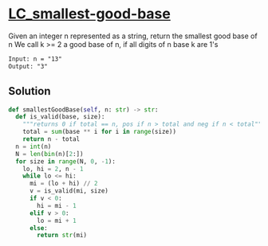 # [LC_smallest-good-base](https://leetcode.com/problems/smallest-good-base)

Given an integer n represented as a string, return the smallest good base of n
We call k >= 2 a good base of n, if all digits of n base k are 1's


```txt
Input: n = "13"
Output: "3"
```

## Solution

```py
def smallestGoodBase(self, n: str) -> str:
  def is_valid(base, size):
    """returns 0 if total == n, pos if n > total and neg if n < total"""
    total = sum(base ** i for i in range(size))
    return n - total
  n = int(n)
  N = len(bin(n)[2:])
  for size in range(N, 0, -1):
    lo, hi = 2, n - 1
    while lo <= hi:
      mi = (lo + hi) // 2
      v = is_valid(mi, size)
      if v < 0:
        hi = mi - 1
      elif v > 0:
        lo = mi + 1
      else:
        return str(mi)
```
